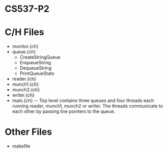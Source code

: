 # CS537-P2

# C/H Files
- monitor.{ch}
- queue.{ch}
  - CreateStringQueue
  - EnqueueString
  - DequeueString
  - PrintQueueStats
- reader.{ch}
- munch1.{ch}
- munch2.{ch}
- writer.{ch}
- main.{ch}
-- Top level contains three queues and four threads each running reader, munch1, munch2 or writer. The threads communicate to each other by passing line pointers to the queue.
# Other Files
- makefile
